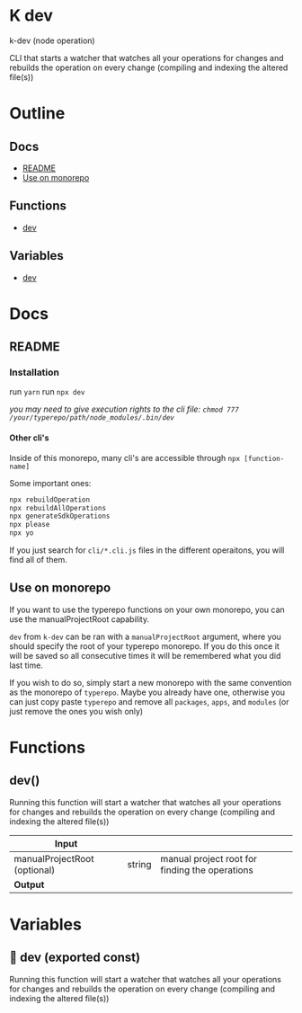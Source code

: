 # K dev

k-dev (node operation)

CLI that starts a watcher that watches all your operations for changes and rebuilds the operation on every change (compiling and indexing the altered file(s))




# Outline

## Docs

- [README](#readme)
- [Use on monorepo](#use-on-monorepo)

## Functions

- [dev](#dev)

## Variables

- [dev](#dev)



# Docs

## README

### Installation

run `yarn`
run `npx dev`

_you may need to give execution rights to the cli file: `chmod 777 /your/typerepo/path/node_modules/.bin/dev`_


#### Other cli's

Inside of this monorepo, many cli's are accessible through `npx [function-name]`

Some important ones:

```bash
npx rebuildOperation
npx rebuildAllOperations
npx generateSdkOperations
npx please
npx yo
```

If you just search for `cli/*.cli.js` files in the different operaitons, you will find all of them.


## Use on monorepo

If you want to use the typerepo functions on your own monorepo, you can use the manualProjectRoot capability.

`dev` from `k-dev` can be ran with a `manualProjectRoot` argument, where you should specify the root of your typerepo monorepo. If you do this once it will be saved so all consecutive times it will be remembered what you did last time.

If you wish to do so, simply start a new monorepo with the same convention as the monorepo of `typerepo`. Maybe you already have one, otherwise you can just copy paste `typerepo` and remove all `packages`, `apps`, and `modules` (or just remove the ones you wish only)


# Functions

## dev()

Running this function will start a watcher that watches all your operations for changes and rebuilds the operation on every change (compiling and indexing the altered file(s))


| Input      |    |    |
| ---------- | -- | -- |
| manualProjectRoot (optional) | string | manual project root for finding the operations |
| **Output** |    |    |


# Variables

## 📄 dev (exported const)

Running this function will start a watcher that watches all your operations for changes and rebuilds the operation on every change (compiling and indexing the altered file(s))

